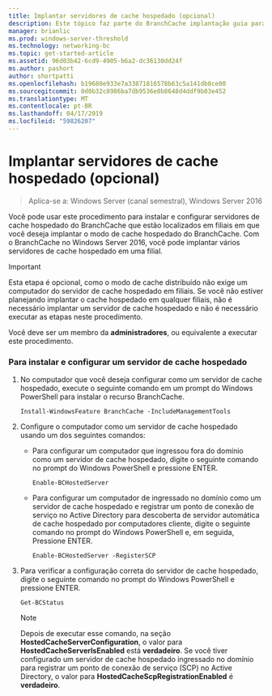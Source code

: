 ```yaml
---
title: Implantar servidores de cache hospedado (opcional)
description: Este tópico faz parte do BranchCache implantação guia para o Windows Server 2016, que demonstra como implantar o BranchCache nos modos de cache hospedado e distribuído para otimizar o uso de largura de banda WAN em filiais
manager: brianlic
ms.prod: windows-server-threshold
ms.technology: networking-bc
ms.topic: get-started-article
ms.assetid: 96d03b42-6cd9-4905-b6a2-dc36130dd24f
ms.author: pashort
author: shortpatti
ms.openlocfilehash: b19680e933e7a33871816578b63c5a141db0ce00
ms.sourcegitcommit: 0d0b32c8986ba7db9536e0b8648d4ddf9b03e452
ms.translationtype: MT
ms.contentlocale: pt-BR
ms.lasthandoff: 04/17/2019
ms.locfileid: "59826207"
---
```

# <a name="deploy-hosted-cache-servers-optional"></a>Implantar servidores de cache hospedado (opcional)

>Aplica-se a: Windows Server (canal semestral), Windows Server 2016

Você pode usar este procedimento para instalar e configurar servidores de cache hospedado do BranchCache que estão localizados em filiais em que você deseja implantar o modo de cache hospedado do BranchCache. Com o BranchCache no Windows Server 2016, você pode implantar vários servidores de cache hospedado em uma filial.  
  
> [!IMPORTANT]  
> Esta etapa é opcional, como o modo de cache distribuído não exige um computador do servidor de cache hospedado em filiais. Se você não estiver planejando implantar o cache hospedado em qualquer filiais, não é necessário implantar um servidor de cache hospedado e não é necessário executar as etapas neste procedimento.  
  
Você deve ser um membro da **administradores**, ou equivalente a executar este procedimento.  
  
### <a name="to-install-and-configure-a-hosted-cache-server"></a>Para instalar e configurar um servidor de cache hospedado  
  
1.  No computador que você deseja configurar como um servidor de cache hospedado, execute o seguinte comando em um prompt do Windows PowerShell para instalar o recurso BranchCache.  
  
    `Install-WindowsFeature BranchCache -IncludeManagementTools`  
  
2.  Configure o computador como um servidor de cache hospedado usando um dos seguintes comandos:  
  
    -   Para configurar um computador que ingressou fora do domínio como um servidor de cache hospedado, digite o seguinte comando no prompt do Windows PowerShell e pressione ENTER.  
  
        `Enable-BCHostedServer`  
  
    -   Para configurar um computador de ingressado no domínio como um servidor de cache hospedado e registrar um ponto de conexão de serviço no Active Directory para descoberta de servidor automática de cache hospedado por computadores cliente, digite o seguinte comando no prompt do Windows PowerShell e, em seguida, Pressione ENTER.  
  
        `Enable-BCHostedServer -RegisterSCP`  
  
3.  Para verificar a configuração correta do servidor de cache hospedado, digite o seguinte comando no prompt do Windows PowerShell e pressione ENTER.  
  
    `Get-BCStatus`  
  
    > [!NOTE]  
    > Depois de executar esse comando, na seção **HostedCacheServerConfiguration**, o valor para **HostedCacheServerIsEnabled** está **verdadeiro**. Se você tiver configurado um servidor de cache hospedado ingressado no domínio para registrar um ponto de conexão de serviço (SCP) no Active Directory, o valor para **HostedCacheScpRegistrationEnabled** é **verdadeiro**.  
  

